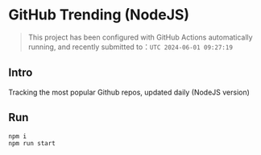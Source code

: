 # GitHub Trending (NodeJS)

> This project has been configured with GitHub Actions automatically running, and recently submitted to：`UTC 2024-06-01 09:27:19`

## Intro

Tracking the most popular Github repos, updated daily (NodeJS version)

## Run

```bash
npm i
npm run start
```
